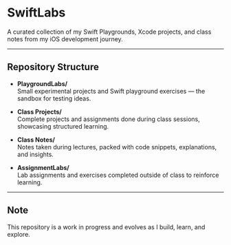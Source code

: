 # SwiftLabs

A curated collection of my Swift Playgrounds, Xcode projects, and class notes from my iOS development journey.

---
## Repository Structure

- **PlaygroundLabs/**  
  Small experimental projects and Swift playground exercises — the sandbox for testing ideas.  

- **Class Projects/**  
  Complete projects and assignments done during class sessions, showcasing structured learning.  

- **Class Notes/**  
  Notes taken during lectures, packed with code snippets, explanations, and insights.  

- **AssignmentLabs/**  
  Lab assignments and exercises completed outside of class to reinforce learning.  

---
## Note  
This repository is a work in progress and evolves as I build, learn, and explore.
